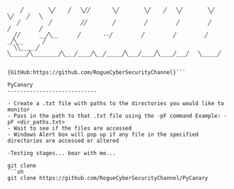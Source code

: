 ```     ________  ________   _______  ________  ________  ________  ________  ________
    ╱        ╲╱    ╱   ╲╱╱       ╲╱        ╲╱    ╱   ╲╱        ╲╱        ╲╱    ╱   ╲
   ╱         ╱         ╱╱        ╱         ╱         ╱         ╱         ╱         ╱
  ╱╱      __╱╲__      ╱       --╱         ╱         ╱         ╱        _╱╲__      ╱
  ╲╲_____╱     ╲_____╱╲________╱╲___╱____╱╲__╱_____╱╲___╱____╱╲____╱___╱   ╲_____╱

               {GitHub:https://github.com/RogueCyberSecurityChannel}```

PyCanary 
----------------------------

- Create a .txt file with paths to the directories you would like to monitor
- Pass in the path to that .txt file using the -pF command Example: -pF <dir_paths.txt> 
- Wait to see if the files are accessed
- Windows Alert box will pop up if any file in the specified directories are accessed or altered

-Testing stages... bear with me...

git clone
```sh
git clone https://github.com/RogueCyberSecurityChannel/PyCanary
```
